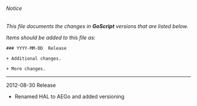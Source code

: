 ###### Notice

*This file documents the changes in **GoScript** versions that are listed below.*

*Items should be added to this file as:*

	### YYYY-MM-DD  Release

	+ Additional changes.

	+ More changes.

* * *

2012-08-30 Release
+ Renamed HAL to AEGo and added versioning
